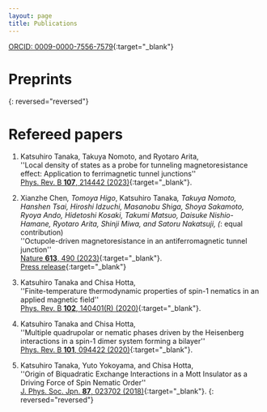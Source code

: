 ```yaml
---
layout: page
title: Publications
---
```

[ORCID: 0009-0000-7556-7579](https://orcid.org/0009-0000-7556-7579){:target="_blank"}  
# Preprints

{: reversed="reversed"}

# Refereed papers

1. Katsuhiro Tanaka, Takuya Nomoto, and Ryotaro Arita,  
''Local density of states as a probe for tunneling magnetoresistance effect: Application to ferrimagnetic tunnel junctions''  
[Phys. Rev. B **107**, 214442 (2023)](https://journals.aps.org/prb/abstract/10.1103/PhysRevB.107.214442){:target="_blank"}.  

1. Xianzhe Chen<sup>*</sup>, Tomoya Higo<sup>*</sup>, Katsuhiro Tanaka<sup>*</sup>, Takuya Nomoto, Hanshen Tsai, Hiroshi Idzuchi, Masanobu Shiga, Shoya Sakamoto, Ryoya Ando, Hidetoshi Kosaki, Takumi Matsuo, Daisuke Nishio-Hamane, Ryotaro Arita, Shinji Miwa, and Satoru Nakatsuji, (<sup>*</sup>: equal contribution)   
  ''Octupole-driven magnetoresistance in an antiferromagnetic tunnel junction''  
  [Nature **613**, 490 (2023)](https://www.nature.com/articles/s41586-022-05463-w){:target="_blank"}.  
  [Press release](https://www.u-tokyo.ac.jp/focus/en/press/z0508_00273.html){:target="_blank"}   

1. Katsuhiro Tanaka and Chisa Hotta,   
  ''Finite-temperature thermodynamic properties of spin-1 nematics in an applied magnetic field''    
  [Phys. Rev. B **102**, 140401(R) (2020)](https://journals.aps.org/prb/abstract/10.1103/PhysRevB.102.140401){:target="_blank"}.   

1. Katsuhiro Tanaka and Chisa Hotta,  
''Multiple quadrupolar or nematic phases driven by the Heisenberg interactions in a spin-1 dimer system forming a bilayer''  
[Phys. Rev. B **101**, 094422 (2020)](https://link.aps.org/doi/10.1103/PhysRevB.101.094422){:target="_blank"}.  

1. Katsuhiro Tanaka, Yuto Yokoyama, and Chisa Hotta,  
''Origin of Biquadratic Exchange Interactions in a Mott Insulator as a Driving Force of Spin Nematic Order''  
[J. Phys. Soc. Jpn. **87**, 023702 (2018)](https://journals.jps.jp/doi/10.7566/JPSJ.87.023702){:target="_blank"}.
{: reversed="reversed"}
